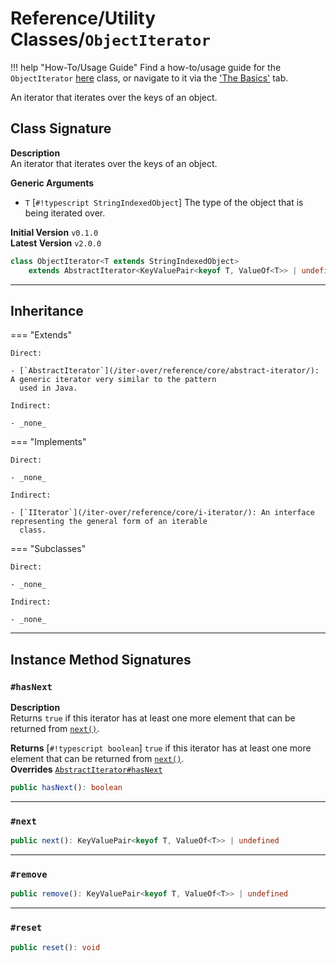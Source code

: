 # Reference/Utility Classes/`ObjectIterator`

!!! help "How-To/Usage Guide"
    Find a how-to/usage guide for the `ObjectIterator` [here](/iter-over/basics/utility-classes/object-iterator/) class,
    or navigate to it via the ['The Basics'](/iter-over/basics/) tab.

An iterator that iterates over the keys of an object.

## Class Signature

**Description** <br />
An iterator that iterates over the keys of an object.

**Generic Arguments** <br />
- `T` [`#!typescript StringIndexedObject`] The type of the object that is being iterated over.

**Initial Version** `v0.1.0` <br />
**Latest Version** `v2.0.0`

```typescript
class ObjectIterator<T extends StringIndexedObject>
	extends AbstractIterator<KeyValuePair<keyof T, ValueOf<T>> | undefined>
```

---

## Inheritance

=== "Extends"

    Direct:

    - [`AbstractIterator`](/iter-over/reference/core/abstract-iterator/): A generic iterator very similar to the pattern
      used in Java.

    Indirect:

    - _none_

=== "Implements"

    Direct:

    - _none_

    Indirect:

    - [`IIterator`](/iter-over/reference/core/i-iterator/): An interface representing the general form of an iterable
      class.

=== "Subclasses"

    Direct:

    - _none_

    Indirect:

    - _none_

---

## Instance Method Signatures

### `#hasNext`

**Description** <br />
Returns `true` if this iterator has at least one more element that can be returned from [`next()`](#next).

**Returns** [`#!typescript boolean`] `true` if this iterator has at least one more element that can be returned from
[`next()`](#next). <br />
**Overrides** [`AbstractIterator#hasNext`](/iter-over/reference/core/abstract-iterator/#hasnext)

```typescript
public hasNext(): boolean
```

---

### `#next`

```typescript
public next(): KeyValuePair<keyof T, ValueOf<T>> | undefined
```

---

### `#remove`

```typescript
public remove(): KeyValuePair<keyof T, ValueOf<T>> | undefined
```

---

### `#reset`

```typescript
public reset(): void
```
